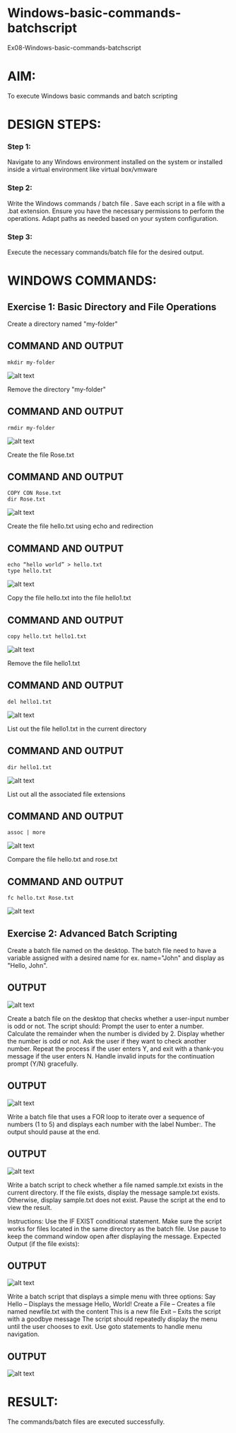 # Windows-basic-commands-batchscript
Ex08-Windows-basic-commands-batchscript

# AIM:
To execute Windows basic commands and batch scripting

# DESIGN STEPS:

### Step 1:

Navigate to any Windows environment installed on the system or installed inside a virtual environment like virtual box/vmware 

### Step 2:

Write the Windows commands / batch file . Save each script in a file with a .bat extension. Ensure you have the necessary permissions to perform the operations. Adapt paths as needed based on your system configuration.
### Step 3:

Execute the necessary commands/batch file for the desired output. 




# WINDOWS COMMANDS:
## Exercise 1: Basic Directory and File Operations
Create a directory named "my-folder"
## COMMAND AND OUTPUT
```
mkdir my-folder
```
![alt text](<img/Screenshot 2025-10-23 143211.png>)

Remove the directory "my-folder"
## COMMAND AND OUTPUT
```
rmdir my-folder
```
![alt text](<img/Screenshot 2025-10-24 230436.png>)

Create the file Rose.txt
## COMMAND AND OUTPUT
```
COPY CON Rose.txt
dir Rose.txt
```
![alt text](<img/Screenshot 2025-10-24 231147.png>)

Create the file hello.txt using echo and redirection
## COMMAND AND OUTPUT
```
echo “hello world” > hello.txt
type hello.txt
```
![alt text](<img/Screenshot 2025-10-24 231400.png>)

Copy the file hello.txt into the file hello1.txt
## COMMAND AND OUTPUT
```
copy hello.txt hello1.txt
```
![alt text](<img/Screenshot 2025-10-24 231912.png>)


Remove the file hello1.txt
## COMMAND AND OUTPUT
```
del hello1.txt
```
![alt text](<img/Screenshot 2025-10-24 232112.png>)


List out the file hello1.txt in the current directory
## COMMAND AND OUTPUT
```
dir hello1.txt
```
![alt text](<img/Screenshot 2025-10-24 232231.png>)


List out all the associated file extensions 
## COMMAND AND OUTPUT
```
assoc | more
```
![alt text](<img/Screenshot 2025-10-24 232352.png>)


Compare the file hello.txt and rose.txt
## COMMAND AND OUTPUT
```
fc hello.txt Rose.txt
```
![alt text](<img/Screenshot 2025-10-24 232822.png>)

## Exercise 2: Advanced Batch Scripting
Create a batch file named on the desktop. The batch file need to have a variable assigned with a desired name for ex. name="John" and display as "Hello, John".





## OUTPUT
![alt text](img/1bat.png)


Create a batch file  on the desktop that checks whether a user-input number is odd or not. The script should:
Prompt the user to enter a number.
Calculate the remainder when the number is divided by 2.
Display whether the number is odd or not.
Ask the user if they want to check another number.
Repeat the process if the user enters Y, and exit with a thank-you message if the user enters N.
Handle invalid inputs for the continuation prompt (Y/N) gracefully.



## OUTPUT
![alt text](img/2.bat.png)



Write a batch file that uses a FOR loop to iterate over a sequence of numbers (1 to 5) and displays each number with the label Number:. The output should pause at the end.




## OUTPUT
![alt text](img/3bat.png)



Write a batch script to check whether a file named sample.txt exists in the current directory. If the file exists, display the message sample.txt exists. Otherwise, display sample.txt does not exist. Pause the script at the end to view the result.

Instructions:
Use the IF EXIST conditional statement.
Make sure the script works for files located in the same directory as the batch file.
Use pause to keep the command window open after displaying the message.
Expected Output (if the file exists):

## OUTPUT
![alt text](img/4bat.png)

Write a batch script that displays a simple menu with three options:
Say Hello – Displays the message Hello, World!
Create a File – Creates a file named newfile.txt with the content This is a new file
Exit – Exits the script with a goodbye message
The script should repeatedly display the menu until the user chooses to exit. Use goto statements to handle menu navigation.


## OUTPUT
![alt text](img/5bat.png)


# RESULT:
The commands/batch files are executed successfully.

